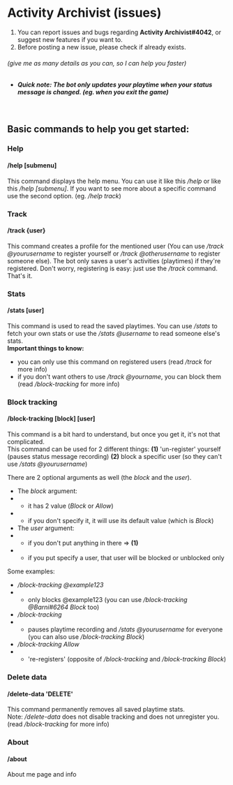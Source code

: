 # Activity Archivist (issues)
1. You can report issues and bugs regarding **Activity Archivist#4042**, or suggest new features if you want to.<br/>
2. Before posting a new issue, please check if already exists.
###### (give me as many details as you can, so I can help you faster)

- ***Quick note: The bot only updates your playtime when your status message is changed. (eg. when you exit the game)***
<br/><br/><br/>

## Basic commands to help you get started:

### Help
#### /help [submenu]
This command displays the help menu. You can use it like this */help* or like this */help [submenu]*. If you want to see more about a specific command use the second option. (eg. */help track*)

### Track
#### /track {user}
This command creates a profile for the mentioned user (You can use */track @yourusername* to register yourself or */track @otherusername* to register someone else).
The bot only saves a user's activities (playtimes) if they're registered. Don't worry, registering is easy: just use the */track* command. That's it.

### Stats
#### /stats [user]
This command is used to read the saved playtimes. You can use */stats* to fetch your own stats or use the */stats @username* to read someone else's stats.<br/>
**Important things to know:**
- you can only use this command on registered users (read */track* for more info)
- if you don't want others to use */track @yourname*, you can block them (read */block-tracking* for more info)

### Block tracking
#### /block-tracking [block] [user]
This command is a bit hard to understand, but once you get it, it's not that complicated.<br/>
This command can be used for 2 different things:
**(1)** 'un-register' yourself (pauses status message recording)
**(2)** block a specific user (so they can't use */stats @yourusername*)

There are 2 optional arguments as well (the *block* and the *user*).
- The *block* argument:
- - it has 2 value (*Block* or *Allow*)
- - if you don't specify it, it will use its default value (which is *Block*)
- The *user* argument:
- - if you don't put anything in there => **(1)**
- - if you put specify a user, that user will be blocked or unblocked only

Some examples:
- */block-tracking @example123*
- - only blocks @example123 (you can use */block-tracking @Barni#6264 Block* too)
- */block-tracking*
- - pauses playtime recording and */stats @yourusername* for everyone (you can also use */block-tracking Block*)
- */block-tracking Allow*
- - 're-registers' (opposite of */block-tracking* and */block-tracking Block*)

### Delete data
#### /delete-data 'DELETE'
This command permanently removes all saved playtime stats.<br/>
Note: */delete-data* does not disable tracking and does not unregister you. (read */block-tracking* for more info)

### About
#### /about
About me page and info
